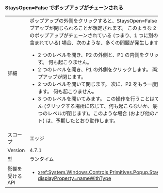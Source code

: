 ### <a name="chained-popups-with-staysopenfalse"></a>StaysOpen=False でポップアップがチェーンされる

|   |   |
|---|---|
|詳細|ポップアップの外側をクリックすると、StaysOpen=False のポップアップが閉じられることが想定されます。 このような 2 つ以上のポップアップがチェーンされている (つまり、1 つに別のものが含まれている) 場合、次のような、多くの問題が発生します。<ul><li>2 つのレベルを開き、P2 の外側と、P1 の内側をクリックします。  何も起こりません。</li><li>2 つのレベルを開き、P1 の外側をクリックします。  両方のポップアップが閉じます。</li><li>2 つのレベルを開いて閉じます。  次に、P2 をもう一度開いてみます。  何も起こりません。</li><li>3 つのレベルを開いてみます。  この操作を行うことはできません   (クリックする場所に応じて、何も起こらないか、最初の 2 つのレベルが閉じます)。このような場合 (および他のバリアント) は、予期したとおり動作します。</li></ul>|
|スコープ|エッジ|
|Version|4.7.1|
|型|ランタイム|
|影響を受ける API|<ul><li><xref:System.Windows.Controls.Primitives.Popup.StaysOpen?displayProperty=nameWithType></li></ul>|

